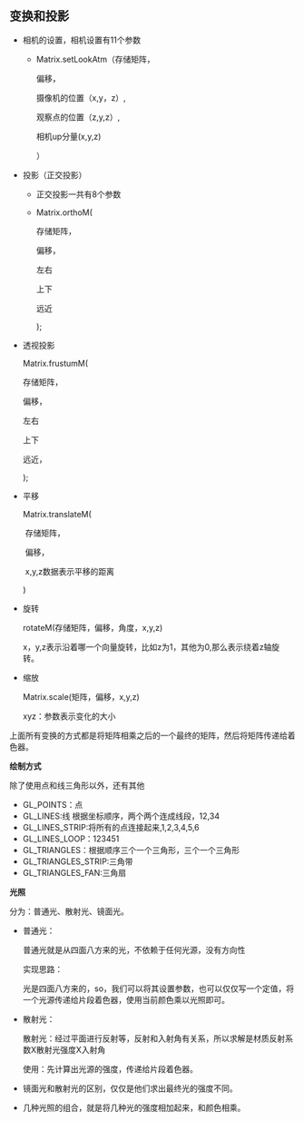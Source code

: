 ## 变换和投影

- 相机的设置，相机设置有11个参数 

  - Matrix.setLookAtm（存储矩阵，

    偏移，

    摄像机的位置（x,y，z）,

    观察点的位置（z,y,z）,

    相机up分量(x,y,z)

    ）

- 投影（正交投影）

  - 正交投影一共有8个参数

  - Matrix.orthoM(

    存储矩阵，

    偏移，

    左右

    上下

    远近

    );

- 透视投影

  Matrix.frustumM(

  存储矩阵，

  偏移，

  左右

  上下

  远近，

  );

- 平移

  Matrix.translateM(

  ​	存储矩阵，

  ​	偏移，

  ​	x,y,z数据表示平移的距离

  )

- 旋转

  rotateM(存储矩阵，偏移，角度，x,y,z)

  x，y,z表示沿着哪一个向量旋转，比如z为1，其他为0,那么表示绕着z轴旋转。

- 缩放

  Matrix.scale(矩阵，偏移，x,y,z)

  xyz：参数表示变化的大小



上面所有变换的方式都是将矩阵相乘之后的一个最终的矩阵，然后将矩阵传递给着色器。



**绘制方式**

除了使用点和线三角形以外，还有其他

- GL_POINTS：点
- GL_LINES:线  根据坐标顺序，两个两个连成线段，12,34
- GL_LINES_STRIP:将所有的点连接起来,1,2,3,4,5,6
- GL_LINES_LOOP：123451
- GL_TRIANGLES：根据顺序三个一个三角形，三个一个三角形
- GL_TRIANGLES_STRIP:三角带
- GL_TRIANGLES_FAN:三角扇



**光照**

分为：普通光、散射光、镜面光。

- 普通光：

  普通光就是从四面八方来的光，不依赖于任何光源，没有方向性

  实现思路：

  ​	光是四面八方来的，so，我们可以将其设置参数，也可以仅仅写一个定值，将一个光源传递给片段着色器，使用当前颜色乘以光照即可。

- 散射光：

  散射光：经过平面进行反射等，反射和入射角有关系，所以求解是材质反射系数X散射光强度X入射角

  使用：先计算出光源的强度，传递给片段着色器。

- 镜面光和散射光的区别，仅仅是他们求出最终光的强度不同。

- 几种光照的组合，就是将几种光的强度相加起来，和颜色相乘。



